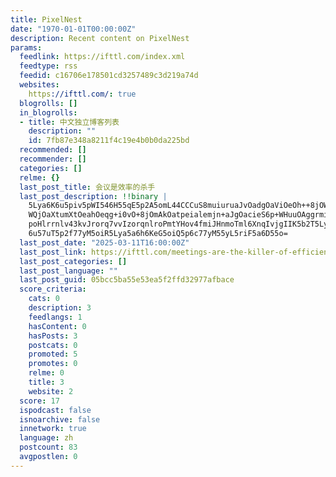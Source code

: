```yaml
---
title: PixelNest
date: "1970-01-01T00:00:00Z"
description: Recent content on PixelNest
params:
  feedlink: https://ifttl.com/index.xml
  feedtype: rss
  feedid: c16706e178501cd3257489c3d219a74d
  websites:
    https://ifttl.com/: true
  blogrolls: []
  in_blogrolls:
  - title: 中文独立博客列表
    description: ""
    id: 7fb87e348a8211f4c19e4b0b0da225bd
  recommended: []
  recommender: []
  categories: []
  relme: {}
  last_post_title: 会议是效率的杀手
  last_post_description: !!binary |
    5Lya6K6u5piv5pWI546H55qE5p2A5omL44CCCuS8muiuruaJvOadgOaViOeOh++8jOWmgu
    WQjOaXtumXtOeahOeqg+i0vO+8jOmAkOatpeialemjn+aJgOacieS6p+WHuuOAggrmiJHo
    poHlrrnlv43kvJrorq7vvIzorqnlroPmtYHov4fmiJHnmoTml6XnqIvjgIIK5b2T5Lya6K
    6u57uT5p2f77yM5oiR5Lya5a6h6KeG5oiQ5p6c77yM55yL5riF5a6D55o=
  last_post_date: "2025-03-11T16:00:00Z"
  last_post_link: https://ifttl.com/meetings-are-the-killer-of-efficiency/
  last_post_categories: []
  last_post_language: ""
  last_post_guid: 05bcc5ba55e53ea5f2ffd32977afbace
  score_criteria:
    cats: 0
    description: 3
    feedlangs: 1
    hasContent: 0
    hasPosts: 3
    postcats: 0
    promoted: 5
    promotes: 0
    relme: 0
    title: 3
    website: 2
  score: 17
  ispodcast: false
  isnoarchive: false
  innetwork: true
  language: zh
  postcount: 83
  avgpostlen: 0
---
```

